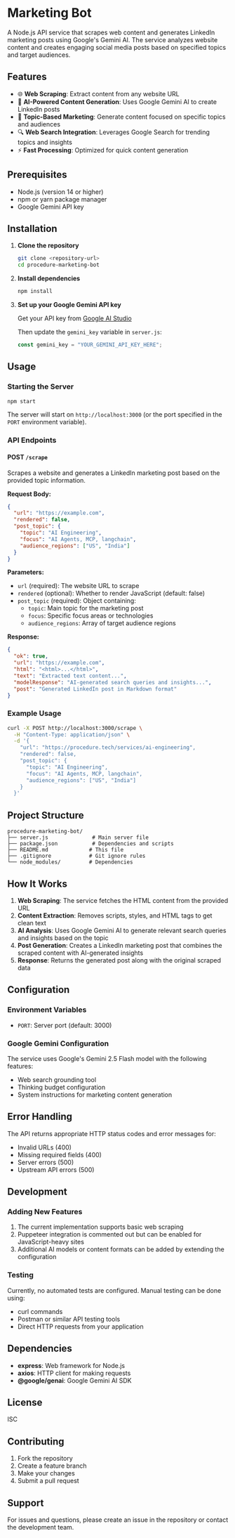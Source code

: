 # Marketing Bot

A Node.js API service that scrapes web content and generates LinkedIn marketing posts using Google's Gemini AI. The service analyzes website content and creates engaging social media posts based on specified topics and target audiences.

## Features

- 🌐 **Web Scraping**: Extract content from any website URL
- 🤖 **AI-Powered Content Generation**: Uses Google Gemini AI to create LinkedIn posts
- 📝 **Topic-Based Marketing**: Generate content focused on specific topics and audiences
- 🔍 **Web Search Integration**: Leverages Google Search for trending topics and insights
- ⚡ **Fast Processing**: Optimized for quick content generation

## Prerequisites

- Node.js (version 14 or higher)
- npm or yarn package manager
- Google Gemini API key

## Installation

1. **Clone the repository**

   ```bash
   git clone <repository-url>
   cd procedure-marketing-bot
   ```

2. **Install dependencies**

   ```bash
   npm install
   ```

3. **Set up your Google Gemini API key**

   Get your API key from [Google AI Studio](https://aistudio.google.com/welcome?utm_source=google&utm_medium=cpc&utm_campaign=FY25-global-DR-gsem-BKWS-1710442&utm_content=text-ad-none-any-DEV_c-CRE_726176676881-ADGP_Hybrid%20%7C%20BKWS%20-%20EXA%20%7C%20Txt-AI%20Studio-AI%20Studio-KWID_1276544732073-kwd-1276544732073&utm_term=KW_google%20ai%20studio-ST_google%20ai%20studio&gclsrc=aw.ds&gad_source=1&gad_campaignid=21030195286&gbraid=0AAAAACn9t67loO61JuIv1wRw6q_lK_OJs&gclid=EAIaIQobChMIqO3ah7r-jwMVQn8PAh125heMEAAYASAAEgKm_PD_BwE)

   Then update the `gemini_key` variable in `server.js`:

   ```javascript
   const gemini_key = "YOUR_GEMINI_API_KEY_HERE";
   ```

## Usage

### Starting the Server

```bash
npm start
```

The server will start on `http://localhost:3000` (or the port specified in the `PORT` environment variable).

### API Endpoints

#### POST `/scrape`

Scrapes a website and generates a LinkedIn marketing post based on the provided topic information.

**Request Body:**

```json
{
  "url": "https://example.com",
  "rendered": false,
  "post_topic": {
    "topic": "AI Engineering",
    "focus": "AI Agents, MCP, langchain",
    "audience_regions": ["US", "India"]
  }
}
```

**Parameters:**

- `url` (required): The website URL to scrape
- `rendered` (optional): Whether to render JavaScript (default: false)
- `post_topic` (required): Object containing:
  - `topic`: Main topic for the marketing post
  - `focus`: Specific focus areas or technologies
  - `audience_regions`: Array of target audience regions

**Response:**

```json
{
  "ok": true,
  "url": "https://example.com",
  "html": "<html>...</html>",
  "text": "Extracted text content...",
  "modelResponse": "AI-generated search queries and insights...",
  "post": "Generated LinkedIn post in Markdown format"
}
```

### Example Usage

```bash
curl -X POST http://localhost:3000/scrape \
  -H "Content-Type: application/json" \
  -d '{
    "url": "https://procedure.tech/services/ai-engineering",
    "rendered": false,
    "post_topic": {
      "topic": "AI Engineering",
      "focus": "AI Agents, MCP, langchain",
      "audience_regions": ["US", "India"]
    }
  }'
```

## Project Structure

```
procedure-marketing-bot/
├── server.js              # Main server file
├── package.json           # Dependencies and scripts
├── README.md             # This file
├── .gitignore            # Git ignore rules
└── node_modules/         # Dependencies
```

## How It Works

1. **Web Scraping**: The service fetches the HTML content from the provided URL
2. **Content Extraction**: Removes scripts, styles, and HTML tags to get clean text
3. **AI Analysis**: Uses Google Gemini AI to generate relevant search queries and insights based on the topic
4. **Post Generation**: Creates a LinkedIn marketing post that combines the scraped content with AI-generated insights
5. **Response**: Returns the generated post along with the original scraped data

## Configuration

### Environment Variables

- `PORT`: Server port (default: 3000)

### Google Gemini Configuration

The service uses Google's Gemini 2.5 Flash model with the following features:

- Web search grounding tool
- Thinking budget configuration
- System instructions for marketing content generation

## Error Handling

The API returns appropriate HTTP status codes and error messages for:

- Invalid URLs (400)
- Missing required fields (400)
- Server errors (500)
- Upstream API errors (500)

## Development

### Adding New Features

1. The current implementation supports basic web scraping
2. Puppeteer integration is commented out but can be enabled for JavaScript-heavy sites
3. Additional AI models or content formats can be added by extending the configuration

### Testing

Currently, no automated tests are configured. Manual testing can be done using:

- curl commands
- Postman or similar API testing tools
- Direct HTTP requests from your application

## Dependencies

- **express**: Web framework for Node.js
- **axios**: HTTP client for making requests
- **@google/genai**: Google Gemini AI SDK

## License

ISC

## Contributing

1. Fork the repository
2. Create a feature branch
3. Make your changes
4. Submit a pull request

## Support

For issues and questions, please create an issue in the repository or contact the development team.
